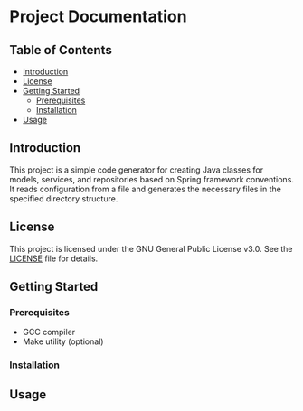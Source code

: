 # Project Documentation

## Table of Contents
- [Introduction](#introduction)
- [License](#license)
- [Getting Started](#getting-started)
    - [Prerequisites](#prerequisites)
    - [Installation](#installation)
- [Usage](#usage)

## Introduction
This project is a simple code generator for creating Java classes for models, services, and repositories based on Spring framework conventions. It reads configuration from a file and generates the necessary files in the specified directory structure.

## License
This project is licensed under the GNU General Public License v3.0. See the [LICENSE](#license) file for details.

## Getting Started

### Prerequisites
- GCC compiler
- Make utility (optional)

### Installation

## Usage

